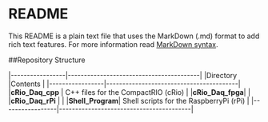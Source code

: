 README
======

This README is a plain text file that uses the MarkDown (.md) format to add rich text features. For more information read [MarkDown syntax](http://sourceforge.net/p/forge/documentation/markdown_syntax/).

##Repository Structure

|-----------------|-----------------------------------------|
|Directory        |Contents                                 |
|-----------------|-----------------------------------------|
|**cRio_Daq_cpp** | C++ files for the CompactRIO (cRio)     |
|**cRio_Daq_fpga**|                                         |
|**cRio_Daq_rPi** |                                         |
|**Shell_Program**| Shell scripts for the RaspberryPi (rPi) |
|-----------------|-----------------------------------------|
